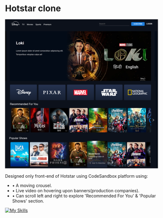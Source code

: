 # Hotstar clone

<p align="center">
  <img src="https://github.com/SKULLDRAGON099/banner/blob/main/1.png?raw=true" width="650" alt="accessibility text">
</p>
Designed only front-end of Hotstar using CodeSandbox platform using:

<ul>
<li>• A moving crousel.</li>
<li>• Live video on hovering upon banners(production companies).</li>
<li>• Can scroll left and right to explore 'Recommended For You' & 'Popular Shows' section.</li>
</ul>

[![My Skills](https://skillicons.dev/icons?i=js,html,css)](https://skillicons.dev)
